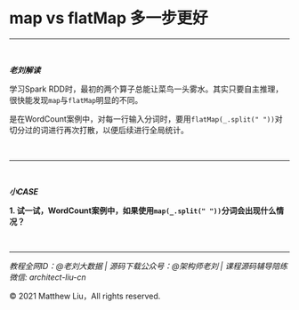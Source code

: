 # map vs flatMap 多一步更好

---

<br>

**_老刘解读_**

学习Spark RDD时，最初的两个算子总能让菜鸟一头雾水。其实只要自主推理，很快能发现`map`与`flatMap`明显的不同。

是在WordCount案例中，对每一行输入分词时，要用`flatMap(_.split(" "))`对切分过的词进行再次打散，以便后续进行全局统计。

<br>

---

<br>

**_小CASE_**

**1. 试一试，WordCount案例中，如果使用`map(_.split(" "))`分词会出现什么情况？**

<br>

---

_教程全网ID：@老刘大数据 | 源码下载公众号：@架构师老刘 | 课程源码辅导陪练微信: architect-liu-cn_

© 2021 Matthew Liu，All rights reserved. 